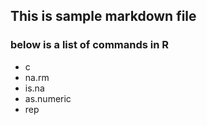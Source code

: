 ## This is sample markdown file
### below is a list of commands in R

* c
* na.rm
* is.na
* as.numeric
* rep